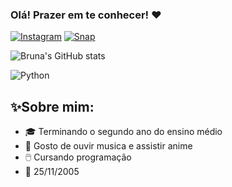 ### Olá! Prazer em te conhecer! ❤️

[![Instagram](https://img.shields.io/badge/Instagram-E4405F?style=for-the-badge&logo=instagram&logoColor=white)](https://instagram.com/bruna.luchtenberg?igshid=YmMyMTA2M2Y=)
[![Snap](https://img.shields.io/badge/Snapchat-FFFC00?style=for-the-badge&logo=snapchat&logoColor=white)](https://t.snapchat.com)

![Bruna's GitHub stats](https://github-readme-stats.vercel.app/api?username=bruninha2511&show_icons=true&theme=radical)

![Python](https://img.shields.io/badge/Python-14354C?style=for-the-badge&logo=python&logoColor=white)

## ✨Sobre mim:

- 🎓 Terminando o segundo ano do ensino médio
- 🗿 Gosto de ouvir musica e assistir anime
- 🖱️ Cursando programação
- 🍰 25/11/2005

